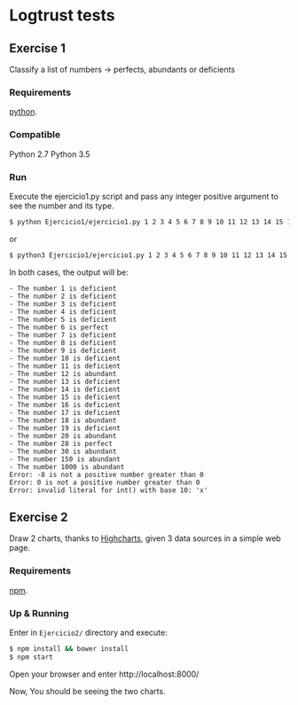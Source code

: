 # Logtrust tests

## Exercise 1
Classify a  list of numbers -> perfects, abundants or deficients

### Requirements
[python](https://www.python.org/downloads/).

### Compatible
Python 2.7
Python 3.5

### Run
Execute the ejercicio1.py script and pass any integer positive argument to see the number and its type.

```bash
$ python Ejercicio1/ejercicio1.py 1 2 3 4 5 6 7 8 9 10 11 12 13 14 15 16 17 18 19 20 28 30 150 1000 -8 0 x
```

or

```bash
$ python3 Ejercicio1/ejercicio1.py 1 2 3 4 5 6 7 8 9 10 11 12 13 14 15 16 17 18 19 20 28 30 150 1000 -8 0 x
```

In both cases, the output will be:

```
- The number 1 is deficient
- The number 2 is deficient
- The number 3 is deficient
- The number 4 is deficient
- The number 5 is deficient
- The number 6 is perfect
- The number 7 is deficient
- The number 8 is deficient
- The number 9 is deficient
- The number 10 is deficient
- The number 11 is deficient
- The number 12 is abundant
- The number 13 is deficient
- The number 14 is deficient
- The number 15 is deficient
- The number 16 is deficient
- The number 17 is deficient
- The number 18 is abundant
- The number 19 is deficient
- The number 20 is abundant
- The number 28 is perfect
- The number 30 is abundant
- The number 150 is abundant
- The number 1000 is abundant
Error: -8 is not a positive number greater than 0
Error: 0 is not a positive number greater than 0
Error: invalid literal for int() with base 10: 'x'
```

## Exercise 2

Draw 2 charts, thanks to [Highcharts](http://www.highcharts.com/), given 3 data sources in a simple web page.

### Requirements
[npm](https://www.npmjs.com/).

### Up & Running
Enter in `Ejercicio2/` directory and execute:

```bash
$ npm install && bower install
$ npm start
```

Open your browser and enter http://localhost:8000/

Now, You should be seeing the two charts.
